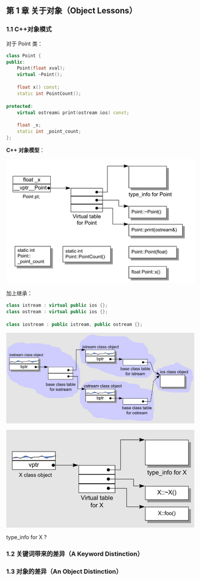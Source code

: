 ## 第 1 章  关于对象（Object Lessons）

### 1.1  C++对象模式

对于 Point 类：

```cpp
class Point {
public:
    Point(float xval);
    virtual ~Point();
    
    float x() const;
    static int PointCount();
    
protected:
    virtual ostream& print(ostream &os) const;
    
    float _x;
    static int _point_count;
};
```

**C++ 对象模型**：

![](images/1.3.jpg)

加上继承：

```cpp
class istream : virtual public ios {};
class ostream : virtual public ios {};

class iostream : public istream, public ostream {};
```



![](images/1-多重继承.jpg)







![](images/1-虚函数布局.jpg)



type_info for X ?



### 1.2  关键词带来的差异（A Keyword Distinction）



### 1.3  对象的差异（An Object Distinction）



